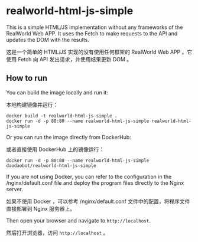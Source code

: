 # realworld-html-js-simple

This is a simple HTML/JS implementation without any frameworks of the RealWorld Web APP. It uses the Fetch to make requests to the API and updates the DOM with the results.

这是一个简单的 HTML/JS 实现的没有使用任何框架的 RealWorld Web APP 。它使用 Fetch 向 API 发出请求，并使用结果更新 DOM 。

## How to run

You can build the image locally and run it:

本地构建镜像并运行：

```shell
docker build -t realworld-html-js-simple .
docker run -d -p 80:80 --name realworld-html-js-simple realworld-html-js-simple
```

Or you can run the image directly from DockerHub:

或者直接使用 DockerHub 上的镜像运行：

```shell
docker run -d -p 80:80 --name realworld-html-js-simple daodaobot/realworld-html-js-simple
```

If you are not using Docker, you can refer to the configuration in the /nginx/default.conf file and deploy the program files directly to the Nginx server.

如果不使用 Docker ，可以参考 /nginx/default.conf 文件中的配置，将程序文件直接部署到 Nginx 服务器上。

Then open your browser and navigate to `http://localhost`.

然后打开浏览器，访问 `http://localhost` 。
